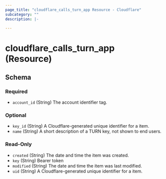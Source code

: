 ```yaml
---
page_title: "cloudflare_calls_turn_app Resource - Cloudflare"
subcategory: ""
description: |-
  
---
```


# cloudflare_calls_turn_app (Resource)




<!-- schema generated by tfplugindocs -->
## Schema

### Required

- `account_id` (String) The account identifier tag.

### Optional

- `key_id` (String) A Cloudflare-generated unique identifier for a item.
- `name` (String) A short description of a TURN key, not shown to end users.

### Read-Only

- `created` (String) The date and time the item was created.
- `key` (String) Bearer token
- `modified` (String) The date and time the item was last modified.
- `uid` (String) A Cloudflare-generated unique identifier for a item.


